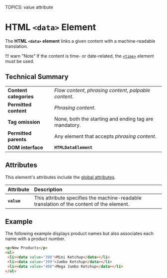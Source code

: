 TOPICS: <data>
        <data> value attribute

# HTML `<data>` Element

The **HTML `<data>` element** links a given content with a machine-readable translation.

!!! warn "Note"
    If the content is time- or date-related, the [`<time>`](/en/webfrontend/<time>) element must be used.

## Technical Summary

|  |  |
| :-- | :-- |
| **Content categories** | *Flow content*, *phrasing content*, *palpable content*. |
| **Permitted content** | *Phrasing content*. |
| **Tag omission** | None, both the starting and ending tag are mandatory. |
| **Permitted parents** | Any element that accepts *phrasing content*. |
| **DOM interface** | **`HTMLDataElement`** |

## Attributes

This element's attributes include the [global attributes](/en/webfrontend/HTML_Global_Attributes).

| Attribute | Description |
| :-- | :-- |
| **`value`** | This attribute specifies the machine-readable translation of the content of the element.

## Example

The following example displays product names but also associates each name with a product number.

```html
<p>New Products</p>
<ul>
 <li><data value="398">Mini Ketchup</data></li>
 <li><data value="399">Jumbo Ketchup</data></li>
 <li><data value="400">Mega Jumbo Ketchup</data></li>
</ul>
```
